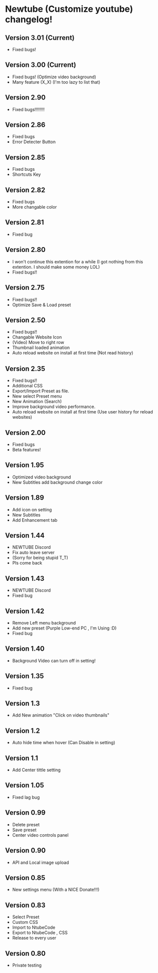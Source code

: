 # Newtube (Customize youtube) changelog!

## Version 3.01 (Current)

- Fixed bugs!

## Version 3.00 (Current)

- Fixed bugs! (Optimize video background)
- Many feature (X_X) (I'm too lazy to list that)

## Version 2.90

- Fixed bugs!!!!!!!!

## Version 2.86

- Fixed bugs
- Error Detecter Button

## Version 2.85

- Fixed bugs
- Shortcuts Key

## Version 2.82

- Fixed bugs
- More changable color

## Version 2.81

- Fixed bug

## Version 2.80

- I won't continue this extention for a while (I got nothing from this extention. I should make some money LOL)
- Fixed bugs!!

## Version 2.75

- Fixed bugs!!
- Optimize Save & Load preset

## Version 2.50

- Fixed bugs!!
- Changable Website Icon
- (Video) Move to right row
- Thumbnail loaded animation
- Auto reload website on install at first time (์Not read history)

## Version 2.35

- Fixed bugs!!
- Additional CSS
- Export/Import Preset as file.
- New select Preset menu
- New Animation (Search)
- Improve background video performance.
- Auto reload website on install at first time (Use user history for reload websites)

## Version 2.00

- Fixed bugs
- Beta features!

## Version 1.95

- Optimized video background
- New Subtitles add background change color

## Version 1.89

- Add icon on setting
- New Subtitles
- Add Enhancement tab

## Version 1.44

- NEWTUBE Discord
- Fix auto leave server
- (Sorry for being stupid T_T)
- Pls come back

## Version 1.43

- NEWTUBE Discord
- Fixed bug

## Version 1.42

- Remove Left menu background
- Add new preset (Purple Low-end PC , I'm Using :D)
- Fixed bug

## Version 1.40

- Background Video can turn off in setting!

## Version 1.35

- Fixed bug

## Version 1.3

- Add New animation "Click on video thumbnails"

## Version 1.2

- Auto hide time when hover (Can Disable in setting)

## Version 1.1

- Add Center tittle setting

## Version 1.05

- Fixed lag bug

## Version 0.99

- Delete preset
- Save preset
- Center video controls panel

## Version 0.90

- API and Local image upload

## Version 0.85

- New settings menu (With a NICE Donate!!!)

## Version 0.83

- Select Preset
- Custom CSS
- Import to NtubeCode
- Export to NtubeCode , CSS
- Release to every user

## Version 0.80

- Private testing
